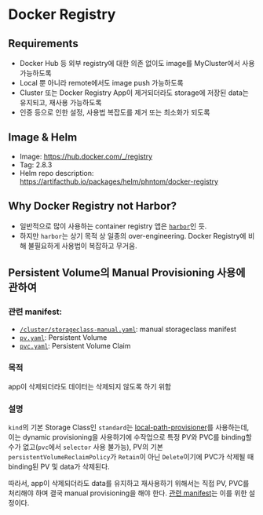 
# Docker Registry

## Requirements
- Docker Hub 등 외부 registry에 대한 의존 없이도 image를 MyCluster에서 사용 가능하도록
- Local 뿐 아니라 remote에서도 image push 가능하도록
- Cluster 또는 Docker Registry App이 제거되더라도 storage에 저장된 data는 유지되고, 재사용 가능하도록
- 인증 등으로 인한 설정, 사용법 복잡도를 제거 또는 최소화가 되도록

## Image & Helm
- Image: https://hub.docker.com/_/registry
- Tag: 2.8.3
- Helm repo description: https://artifacthub.io/packages/helm/phntom/docker-registry
## Why Docker Registry not Harbor?
- 일반적으로 많이 사용하는 container registry 앱은 [`harbor`](https://goharbor.io/)인 듯.
- 하지만 `harbor`는 상기 목적 상 일종의 over-engineering. Docker Registry에 비해 불필요하게 사용법이 복잡하고 무거움.

## Persistent Volume의 Manual Provisioning 사용에 관하여
### 관련 manifest:
- [`/cluster/storageclass-manual.yaml`](../../cluster/storageclass-manual.yaml): manual storageclass manifest
- [`pv.yaml`](./pv.yaml): Persistent Volume
- [`pvc.yaml`](./pvc.yaml): Persistent Volume Claim

### 목적
app이 삭제되더라도 데이터는 삭제되지 않도록 하기 위함

### 설명
`kind`의 기본 Storage Class인 `standard`는 [local-path-provisioner](https://github.com/rancher/local-path-provisioner)를 사용하는데, 이는 dynamic provisioning을 사용하기에 수작업으로 특정 PV와 PVC를 binding할 수가 없고(`pvc`에서 `selector` 사용 불가능), PV의 기본 `persistentVolumeReclaimPolicy`가 `Retain`이 아닌 `Delete`이기에 PVC가 삭제될 때 binding된 PV 및 data가 삭제된다.

따라서, app이 삭제되더라도 data를 유지하고 재사용하기 위해서는 직접 PV, PVC를 처리해야 하며 결국 manual provisioning을 해야 한다. [관련 manifest](#관련-manifest)는 이를 위한 설정이다.
